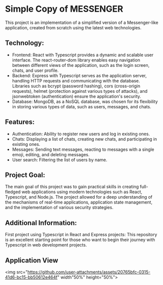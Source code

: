 # Simple Copy of MESSENGER
This project is an implementation of a simplified version of a Messenger-like application, created from scratch using the latest web technologies.

## Technology:
* Frontend: React with Typescript provides a dynamic and scalable user interface. The react-router-dom library enables easy navigation between different views of the application, such as the login screen, chats, and user profile.
* Backend: Express with Typescript serves as the application server, handling HTTP requests and communicating with the database. Libraries such as bcrypt (password hashing), cors (cross-origin requests), helmet (protection against various types of attacks), and jsonwebtoken (authentication) ensure the application's security.
* Database: MongoDB, as a NoSQL database, was chosen for its flexibility in storing various types of data, such as users, messages, and chats.
  
## Features:
* Authentication: Ability to register new users and log in existing ones.
* Chats: Displaying a list of chats, creating new chats, and participating in existing ones.
* Messages: Sending text messages, reacting to messages with a single emoji, editing, and deleting messages.
* User search: Filtering the list of users by name.
  
## Project Goal:

The main goal of this project was to gain practical skills in creating full-fledged web applications using modern technologies such as React, Typescript, and Node.js. The project allowed for a deep understanding of the mechanisms of real-time applications, application state management, and the implementation of various security strategies.

## Additional Information:

First project using Typescript in React and Express projects: This repository is an excellent starting point for those who want to begin their journey with Typescript in web development projects.

## Application View
<img src="https://github.com/user-attachments/assets/20765bfc-0315-41d6-bc15-bb50612e464f" width"50%" height="50%"></img>
